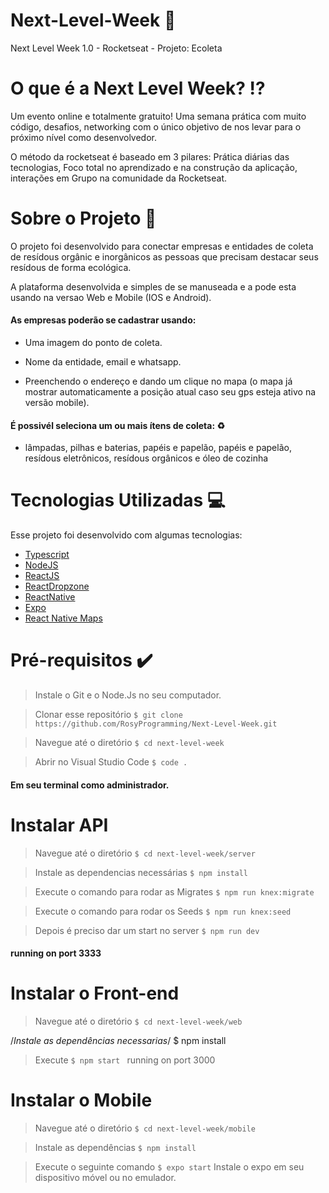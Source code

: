 # Next-Level-Week :rocket:
Next Level Week 1.0 - Rocketseat - Projeto: Ecoleta

# O que é a Next Level Week? :interrobang:

Um evento online e totalmente gratuito! Uma semana prática com muito código, desafios, networking com o único objetivo de nos levar para o próximo nível como desenvolvedor.

O método da rocketseat é baseado em 3 pilares: Prática diárias das tecnologias, Foco total no aprendizado e na construção da aplicação, interações em Grupo na comunidade da Rocketseat.

# Sobre o Projeto :memo:
O projeto foi desenvolvido para  conectar empresas e entidades de coleta  de resídous orgânic e inorgânicos as pessoas que precisam destacar seus resídous  de forma ecológica.

A plataforma desenvolvida e simples de se manuseada e a pode  esta usando na versao Web e Mobile (IOS e Android).

#### As empresas poderão se cadastrar usando:
   
  * Uma imagem do ponto de coleta.
   
  * Nome da entidade, email e whatsapp.
  
  * Preenchendo o endereço e dando um clique no mapa (o mapa já mostrar automaticamente a posição atual caso seu gps esteja ativo na versão mobile).
  

#### É possivél seleciona um ou mais ítens de coleta: :recycle:
  
  * lâmpadas, pilhas e baterias, papéis e papelão, papéis e papelão, resídous eletrônicos, resídous orgânicos e óleo de cozinha
  
# Tecnologias Utilizadas :computer:
  Esse projeto foi desenvolvido com algumas tecnologias:
  * [Typescript](https://www.typescriptlang.org/)
  * [NodeJS](https://nodejs.org/en/)
  * [ReactJS](https://reactjs.org/)
  * [ReactDropzone](https://react-dropzone.js.org/) 
  * [ReactNative](https://reactnative.dev/)
  * [Expo](https://expo.io/)
  * [React Native Maps](https://www.npmjs.com/package/react-native-maps)
  
# Pré-requisitos :heavy_check_mark:

> Instale o Git e o Node.Js no seu computador.

> Clonar esse repositório 
` $ git clone https://github.com/RosyProgramming/Next-Level-Week.git `

> Navegue até o diretório
`$ cd next-level-week`

> Abrir no Visual Studio Code
`$ code .`
#### Em seu terminal como **administrador**.

# Instalar API

> Navegue até o diretório
`$ cd next-level-week/server `

> Instale as dependencias necessárias
`$ npm install `

> Execute o comando para rodar as Migrates
`$ npm run knex:migrate `

> Execute o comando para rodar os Seeds
`$ npm run knex:seed `

> Depois é preciso dar um start no server 
`$ npm run dev`
#### running on port 3333


# Instalar o Front-end

> Navegue até o diretório
`$ cd next-level-week/web`

/*Instale as dependências necessarias*/
$ npm install

> Execute
`$ npm start `
> running on port 3000

# Instalar o Mobile

> Navegue até o diretório
`$ cd next-level-week/mobile`

> Instale as dependências
`$ npm install `

> Execute o seguinte comando
`$ expo start`
> Instale o expo em seu dispositivo móvel ou no emulador.

  
  
  
 
